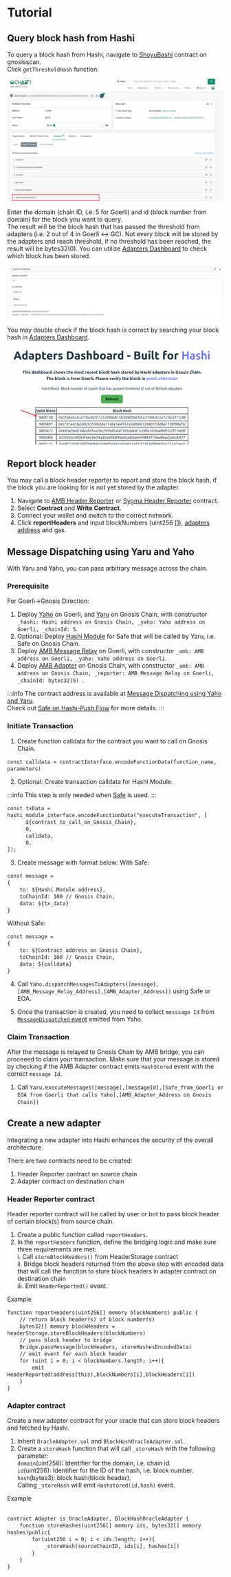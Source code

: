 # Tutorial

## Query block hash from Hashi

To query a block hash from Hashi, navigate to [ShoyuBashi](https://gnosisscan.io/address/0x31a8e89d6f98454d38c03eca3dc543f6581d607c#readContract) contract on gnosisscan.  
Click `getThresholdHash` function.

![](../../../static/img/bridges/hashi/getThresholdHash.png)

Enter the domain (chain ID, i.e. 5 for Goerli) and id (block number from domain) for the block you want to query.  
The result will be the block hash that has passed the threshold from adapters (i.e. 2 out of 4 in Goerli <-> GC). Not every block will be stored by the adapters and reach threshold, if no threshold has been reached, the result will be bytes32(0). You can utilize [Adapters Dashboard](https://hashiadapters-dashboard-tvw47.ondigitalocean.app/) to check which block has been stored.

![](../../../static/img/bridges/hashi/callgetThresholdHash.png)

You may double check if the block hash is correct by searching your block hash in [Adapters Dashboard](https://hashiadapters-dashboard-tvw47.ondigitalocean.app/).

![](../../../static/img/bridges/hashi/AdaptersDashboardData.png)

## Report block header

You may call a block header reporter to report and store the block hash, if the block you are looking for is not yet stored by the adapter.

1. Navigate to [AMB Header Reporter](https://goerli.etherscan.io/address/0xedc0b1d3de4496e0d917af42f29cb71eb2982319) or [Sygma Header Reporter](https://docs.gnosischain.com/bridges/hashi/) contract.
2. Select **Contract** and **Write Contract**.
3. Connect your wallet and switch to the correct network.
4. Click **reportHeaders** and input blockNumbers (uint256 []), [adapters address](https://docs.gnosischain.com/bridges/hashi/#current-deployments) and gas.

## Message Dispatching using Yaru and Yaho

With Yaru and Yaho, you can pass arbitrary message across the chain.

### Prerequisite

For Goerli->Gnosis Direction:

1. Deploy [Yaho](https://github.com/gnosis/hashi/blob/main/packages/evm/contracts/Yaho.sol) on Goerli, and [Yaru](https://github.com/gnosis/hashi/blob/main/packages/evm/contracts/Yaru.sol) on Gnosis Chain, with constructor `_hashi: Hashi address on Gnosis Chain, _yaho: Yaho address on Goerli, _chainId: 5`.
2. Optional: Deploy [Hashi Module](https://github.com/gnosis/hashi/blob/main/packages/evm/contracts/zodiac/HashiModule.sol) for Safe that will be called by Yaru, i.e. Safe on Gnosis Chain.
3. Deploy [AMB Message Relay](https://github.com/gnosis/hashi/blob/main/packages/evm/contracts/adapters/AMB/AMBMessageRelayer.sol) on Goerli, with constructor `_amb: AMB address on Goerli, _yaho: Yaho address on Goerli`.
4. Deploy [AMB Adapter](https://github.com/gnosis/hashi/blob/main/packages/evm/contracts/adapters/AMB/AMBAdapter.sol) on Gnosis Chain, with constructor `_amb: AMB address on Gnosis Chain, _reporter: AMB Message Relay on Goerli, _chainId: bytes32(5) `.

:::info
The contract address is available at [Message Dispatching using Yaho and Yaru](Application.md#message-dispatching-using-yaho-and-yaru).  
Check out [Safe on Hashi-Push Flow](Application.md#push-flow) for more details.
:::

### Initiate Transaction

1. Create function calldata for the contract you want to call on Gnosis Chain.

```
const calldata = contractInterface.encodeFunctionData(function_name, parameters)
```

2. Optional: Create transaction calldata for Hashi Module.

:::info
This step is only needed when [Safe](https://safe.global/) is used.
:::

```
const txData = hashi_module_interface.encodeFunctionData("executeTransaction", [
      ${contract_to_call_on_Gnosis_Chain},
      0,
      calldata,
      0,
]);
```

3. Create message with format below:
   With Safe:

```
const message =
{
    to: ${Hashi Module address},
    toChainId: 100 // Gnosis Chain,
    data: ${tx_data}
}
```

Without Safe:

```
const message =
{
    to: ${Contract address on Gnosis Chain},
    toChainId: 100 // Gnosis Chain,
    data: ${calldata}
}
```

4. Call `Yaho.dispatchMessagesToAdapters([message],[AMB_Message_Relay_Address],[AMB_Adapter_Address])` using Safe or EOA.

5. Once the transaction is created, you need to collect `messsage Id` from [`MessageDispatched` event](https://github.com/gnosis/hashi/blob/main/packages/evm/contracts/Yaho.sol#L27) emitted from Yaho.

### Claim Transaction

After the message is relayed to Gnosis Chain by AMB bridge, you can proceeed to claim your transaction.
Make sure that your message is stored by checking if the AMB Adapter contract emits `HashStored` event with the correct `message Id`.

1. Call `Yaru.executeMessages([message],[messageId],[Safe_from_Goerli or EOA from Goerli that calls Yaho],[AMB_Adapter_Address on Gnosis Chain])`

## Create a new adapter

Integrating a new adapter into Hashi enhances the security of the overall architecture.

There are two contracts need to be created:

1. Header Reporter contract on source chain
2. Adapter contract on destination chain

### Header Reporter contract

Header reporter contract will be called by user or bot to pass block header of certain block(s) from source chain.

1. Create a public function called `reportHeaders`.
2. In the `reportHeaders` function, define the bridging logic and make sure three requirements are met:  
   i. Call `storeBlockHeaders()` from HeaderStorage contract  
   ii. Bridge block headers returned from the above step with encoded data that will call the function to store block headers in adapter contract on destination chain  
   iii. Emit `HeaderReported()` event.

Example

```
function reportHeaders(uint256[] memory blockNumbers) public {
    // return block header(s) of block number(s)
    bytes32[] memory blockHeaders = headerStorage.storeBlockHeaders(blockNumbers)
    // pass block header to bridge
    Bridge.passMessage(blockHeaders, storeHashesEncodedData)
    // emit event for each block header
    for (uint i = 0; i < blockNumbers.length; i++){
        emit HeaderReported(address(this),blockNumbers[i],blockHeaders[i])
    }
}
```

### Adapter contract

Create a new adapter contract for your oracle that can store block headers and fetched by Hashi.

1. Inherit `OracleAdapter.sol` and `BlockHashOracleAdapter.sol`.
2. Create a `storeHash` function that will call `_storeHash` with the following parameter:  
   `domain`(uint256): Identifier for the domain, i.e. chain id.  
   `id`(uint256): Identifier for the ID of the hash, i.e. block number.  
   `hash`(bytes3): block hash(block header).  
   Calling `_storeHash` willl emit `Hashstored(id,hash)` event.

Example

```

contract Adapter is OracleAdapter, BlockHashOracleAdapter {
    function storeHashes(uint256[] memory ids, bytes32[] memory hashes)public{
        for(uint256 i = 0; i < ids.length; i++){
            _storeHash(sourceChainID, ids[i], hashes[i])
        }
    }
}

```
